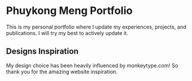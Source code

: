 # Phuykong Meng Portfolio

This is my personal portfolio where I update my experiences, projects, and publications. I will try my best to actively update it.

## Designs Inspiration

My design choice has been heavily influenced by monkeytype.com! So thank you for the amazing website inspiration. 